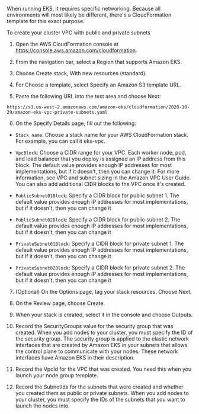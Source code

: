 When running EKS, it requires specific networking. Because all environments will most likely be different, there's a CloudFormation template for this exact purpose.

To create your cluster VPC with public and private subnets

1. Open the AWS CloudFormation console at https://console.aws.amazon.com/cloudformation.

2. From the navigation bar, select a Region that supports Amazon EKS.

3. Choose Create stack, With new resources (standard).

4. For Choose a template, select Specify an Amazon S3 template URL.

5. Paste the following URL into the text area and choose Next:

```
https://s3.us-west-2.amazonaws.com/amazon-eks/cloudformation/2020-10-29/amazon-eks-vpc-private-subnets.yaml
```

6. On the Specify Details page, fill out the following:
 - `Stack name`: Choose a stack name for your AWS CloudFormation stack. For example, you can call it eks-vpc.

 - `VpcBlock`: Choose a CIDR range for your VPC. Each worker node, pod, and load balancer that you deploy is assigned an IP address from this block. The default value provides enough IP addresses for most implementations, but if it doesn't, then you can change it. For more information, see VPC and subnet sizing in the Amazon VPC User Guide. You can also add additional CIDR blocks to the VPC once it's created.

 - `PublicSubnet01Block`: Specify a CIDR block for public subnet 1. The default value provides enough IP addresses for most implementations, but if it doesn't, then you can change it

 - `PublicSubnet02Block`: Specify a CIDR block for public subnet 2. The default value provides enough IP addresses for most implementations, but if it doesn't, then you can change it

 - `PrivateSubnet01Block`: Specify a CIDR block for private subnet 1. The default value provides enough IP addresses for most implementations, but if it doesn't, then you can change it

 - `PrivateSubnet02Block`: Specify a CIDR block for private subnet 2. The default value provides enough IP addresses for most implementations, but if it doesn't, then you can change it

7. (Optional) On the Options page, tag your stack resources. Choose Next.

8. On the Review page, choose Create.

9. When your stack is created, select it in the console and choose Outputs.

10. Record the SecurityGroups value for the security group that was created. When you add nodes to your cluster, you must specify the ID of the security group. The security group is applied to the elastic network interfaces that are created by Amazon EKS in your subnets that allows the control plane to communicate with your nodes. These network interfaces have Amazon EKS in their description.

11. Record the VpcId for the VPC that was created. You need this when you launch your node group template.

12. Record the SubnetIds for the subnets that were created and whether you created them as public or private subnets. When you add nodes to your cluster, you must specify the IDs of the subnets that you want to launch the nodes into.
